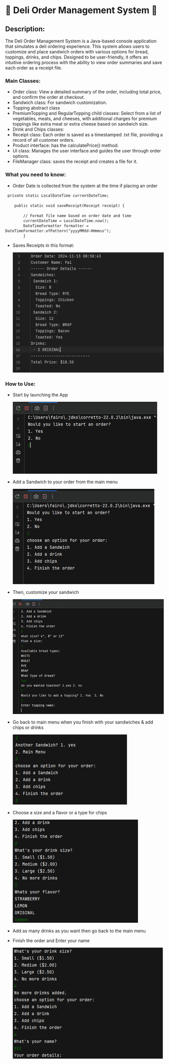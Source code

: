 # 🥪 Deli Order Management System 🥤

## Description: 

The Deli Order Management System is a Java-based console application that simulates a deli ordering experience. This system allows users to customize and place sandwich orders with various options for bread, toppings, drinks, and chips. Designed to be user-friendly, it offers an intuitive ordering process with the ability to view order summaries and save each order as a receipt file.

### Main Classes:

- Order class: View a detailed summary of the order, including total price, and confirm the order at checkout.
- Sandwich class: For sandwich customization.
- Topping abstract class
- PremiumTopping and RegularTopping child classes:  Select from a list of vegetables, meats, and cheeses, with additional charges for premium toppings like extra meat or extra cheese based on sandwich size.
- Drink and Chips classes: 
- Receipt class: Each order is saved as a timestamped .txt file, providing a record of all customer orders.
- Product interface: has the calculatePrice() method. 
- UI class: Manages the user interface and guides the user through order options.
- FileManager class: saves the receipt and creates a file for it.

### What you need to know: 

- Order Date is collected from the system at the time if placing an order 
``` 
 private static LocalDateTime currentDateTime;

    public static void saveReceipt(Receipt receipt) {

        // Format file name based on order date and time
        currentDateTime = LocalDateTime.now();
        DateTimeFormatter formatter = DateTimeFormatter.ofPattern("yyyyMMdd-HHmmss");
        }
```

- Saves Receipts in this format:

  ![Multiple Sandwich Receipt Format](CodeSS/MultipleSandwichReceipt.png)


### How to Use:
- Start by launching the App

  ![App Launch](CodeSS/AppLaunch.png)

- Add a Sandwich to your order from the main menu

  ![App Launch](CodeSS/MainMenu.png)

- Then, customize your sandwich 

  ![Sandwich customization](CodeSS/SandwichDetails.png)

- Go back to main menu when you finish with your sandwiches & add chips or drinks

  ![Add Drink](CodeSS/AddDrink.png)

- Choose a size and a flavor or a type for chips

  ![Drink Info](CodeSS/DrinkInfo.png)

- Add as many drinks as you want then go back to the main menu
- Finish the order and Enter your name

  ![Finish Order](CodeSS/FinishOrder.png)